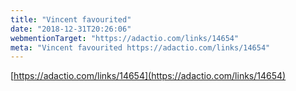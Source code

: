 ```yaml
---
title: "Vincent favourited"
date: "2018-12-31T20:26:06"
webmentionTarget: "https://adactio.com/links/14654"
meta: "Vincent favourited https://adactio.com/links/14654"
---
```

[https://adactio.com/links/14654](https://adactio.com/links/14654)
